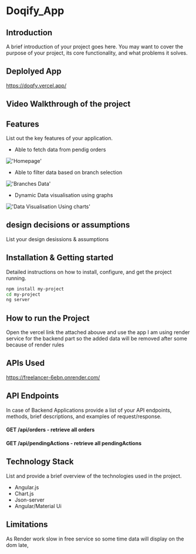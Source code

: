 # Doqify_App

## Introduction
A brief introduction of your project goes here. You may want to cover the purpose of your project, its core functionality, and what problems it solves.

## Deplolyed App
https://doqfy.vercel.app/

## Video Walkthrough of the project

## Features
List out the key features of your application.

- Able to fetch data from pendig orders

!['Homepage'](https://i.ibb.co/FgFQJFG/Homepage.png)

- Able to filter data based on branch selection

!['Branches Data'](https://i.ibb.co/QMVyDCN/Branch-1.png)

- Dynamic Data visualisation using graphs

!['Data Visualisation Using charts'](https://i.ibb.co/KrFRB0x/Branch-2.png)

## design decisions or assumptions
List your design desissions & assumptions

## Installation & Getting started
Detailed instructions on how to install, configure, and get the project running.

```bash
npm install my-project
cd my-project
ng server
```

## How to run the Project
Open the vercel link the attached abouve and use the app
I am using render service for the backend part so the added data will be removed after some because of render rules

## APIs Used
https://freelancer-6ebn.onrender.com/

## API Endpoints
In case of Backend Applications provide a list of your API endpoints, methods, brief descriptions, and examples of request/response.
#### GET /api/orders - retrieve all orders
#### GET /api/pendingActions - retrieve all pendingActions


## Technology Stack
List and provide a brief overview of the technologies used in the project.

- Angular.js
- Chart.js
- Json-server
- Angular/Material Ui




## Limitations
As Render work slow in free service so some time data will display on the dom late,